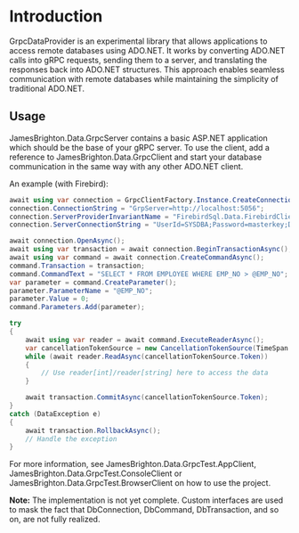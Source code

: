 # Introduction

GrpcDataProvider is an experimental library that allows applications to access remote databases using ADO.NET. It works by converting ADO.NET calls into gRPC requests, sending them to a server, and translating the responses back into ADO.NET structures. This approach enables seamless communication with remote databases while maintaining the simplicity of traditional ADO.NET.

## Usage

JamesBrighton.Data.GrpcServer contains a basic ASP.NET application which should be the base of your gRPC server. To use the client, add a reference to JamesBrighton.Data.GrpcClient and start your database communication in the same way with any other ADO.NET client.

An example (with Firebird):

````csharp
await using var connection = GrpcClientFactory.Instance.CreateConnection() as IAsyncRemoteConnection;
connection.ConnectionString = "GrpServer=http://localhost:5056";
connection.ServerProviderInvariantName = "FirebirdSql.Data.FirebirdClient";
connection.ServerConnectionString = "UserId=SYSDBA;Password=masterkey;Database=localhost:/Library/Frameworks/Firebird.framework/Versions/A/Resources/examples/empbuild/employee.fdb;WireCrypt=Required";

await connection.OpenAsync();
await using var transaction = await connection.BeginTransactionAsync();
await using var command = await connection.CreateCommandAsync();
command.Transaction = transaction;
command.CommandText = "SELECT * FROM EMPLOYEE WHERE EMP_NO > @EMP_NO";
var parameter = command.CreateParameter();
parameter.ParameterName = "@EMP_NO";
parameter.Value = 0;
command.Parameters.Add(parameter);

try
{
	await using var reader = await command.ExecuteReaderAsync();
	var cancellationTokenSource = new CancellationTokenSource(TimeSpan.FromSeconds(3600));
	while (await reader.ReadAsync(cancellationTokenSource.Token))
	{
		// Use reader[int]/reader[string] here to access the data
	}

	await transaction.CommitAsync(cancellationTokenSource.Token);
}
catch (DataException e)
{
	await transaction.RollbackAsync();
	// Handle the exception
}
````
For more information, see JamesBrighton.Data.GrpcTest.AppClient, JamesBrighton.Data.GrpcTest.ConsoleClient or JamesBrighton.Data.GrpcTest.BrowserClient on how to use the project.

**Note:** The implementation is not yet complete. Custom interfaces are used to mask the fact that DbConnection, DbCommand, DbTransaction, and so on, are not fully realized.
